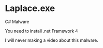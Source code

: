 # Laplace.exe
C# Malware

You need to install .net Framework 4

I will never making a video about this malware.
